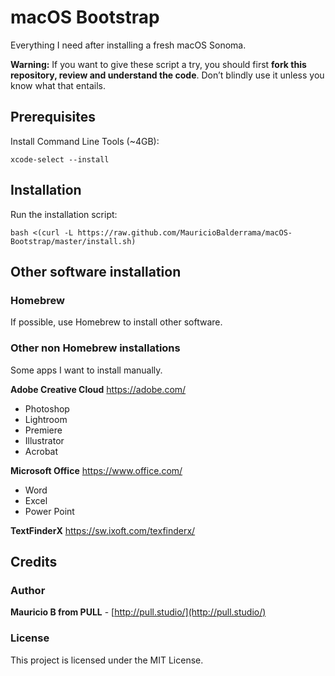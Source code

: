 # macOS Bootstrap
Everything I need after installing a fresh macOS Sonoma.

**Warning:** If you want to give these script a try, you should first **fork this repository, review and understand the code**.
Don’t blindly use it unless you know what that entails.

## Prerequisites
Install Command Line Tools (~4GB):
```
xcode-select --install
```

## Installation
Run the installation script:
``` 
bash <(curl -L https://raw.github.com/MauricioBalderrama/macOS-Bootstrap/master/install.sh)
```

## Other software installation

### Homebrew
If possible, use Homebrew to install other software.

### Other non Homebrew installations 
Some apps I want to install manually.

**Adobe Creative Cloud** https://adobe.com/
* Photoshop
* Lightroom
* Premiere
* Illustrator
* Acrobat

**Microsoft Office** https://www.office.com/
* Word
* Excel
* Power Point

**TextFinderX** https://sw.ixoft.com/texfinderx/

## Credits

### Author
**Mauricio B from PULL** - [http://pull.studio/](http://pull.studio/)

### License
This project is licensed under the MIT License.
